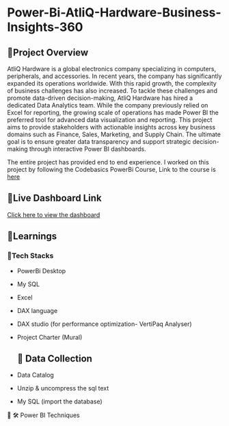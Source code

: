 # Power-Bi-AtliQ-Hardware-Business-Insights-360


## 📂Project Overview

AtliQ Hardware is a global electronics company specializing in computers, peripherals, and accessories. In recent years, the company has significantly expanded its operations worldwide. With this rapid growth, the complexity of business challenges has also increased.
To tackle these challenges and promote data-driven decision-making, AtliQ Hardware has hired a dedicated Data Analytics team. While the company previously relied on Excel for reporting, the growing scale of operations has made Power BI the preferred tool for advanced data visualization and reporting.
This project aims to provide stakeholders with actionable insights across key business domains such as Finance, Sales, Marketing, and Supply Chain. The ultimate goal is to ensure greater data transparency and support strategic decision-making through interactive Power BI dashboards.

The entire project has provided end to end experience. I worked on this project by following the Codebasics PowerBi Course, Link to the course is [here](https://codebasics.io/courses/power-bi-data-analysis-with-end-to-end-project)


## 🔗Live Dashboard Link
 [Click here to view the dashboard](https://app.powerbi.com/groups/869ba0a8-e859-477e-ae6f-40de64dc726f/reports/1b416459-51f8-45ba-96d3-374429b37711/d432794ba64090d60710?experience=power-bi)
 

## 📘Learnings

### 🧰Tech Stacks

- PowerBi Desktop
-  My SQL
- Excel
- DAX language
- DAX studio (for performance optimization- VertiPaq Analyser)
- Project Charter (Mural)

  ## 🧹 Data Collection
-	Data Catalog
-	Unzip & uncompress the sql text
-	My SQL (import the database)




🧠
🛠 Power BI Techniques

